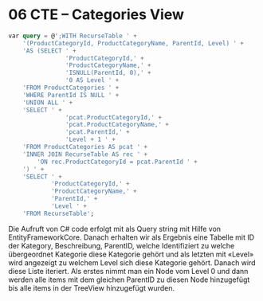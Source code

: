 # 06 CTE – Categories View

```sql
var query = @';WITH RecurseTable ' +
    '(ProductCategoryId, ProductCategoryName, ParentId, Level) ' +
    'AS (SELECT ' +
                'ProductCategoryId,' +
                'ProductCategoryName,' +
                'ISNULL(ParentId, 0),' +
                '0 AS Level ' +
    'FROM ProductCategories ' +
    'WHERE ParentId IS NULL ' +
    'UNION ALL ' +
    'SELECT ' +
                'pcat.ProductCategoryId,' +
                'pcat.ProductCategoryName,' +
                'pcat.ParentId,' +
                'Level + 1 ' +
    'FROM ProductCategories AS pcat ' +
    'INNER JOIN RecurseTable AS rec ' +
        'ON rec.ProductCategoryId = pcat.ParentId ' +
    ') ' +
    'SELECT ' +
            'ProductCategoryId,' +
            'ProductCategoryName,' +
            'ParentId,' +
            'Level ' +
    'FROM RecurseTable';
```

Die Aufruft von C# code erfolgt mit als Query string mit Hilfe von EntityFrameworkCore. Danach erhalten wir als Ergebnis eine Tabelle mit ID der Kategory, Beschreibung, ParentID, welche Identifiziert zu welche übergeordnet Kategorie diese Kategorie gehört und als letzten mit «Level» wird angezeigt zu welchem Level sich diese Kategorie gehört. Danach wird diese Liste iteriert. Als erstes nimmt man ein Node vom Level 0 und dann werden alle items mit dem gleichen ParentID zu diesen Node hinzugefügt bis alle items in der TreeView hinzugefügt wurden.
